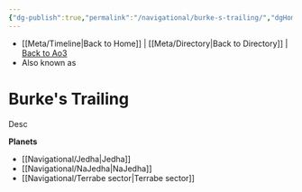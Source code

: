 ```yaml
---
{"dg-publish":true,"permalink":"/navigational/burke-s-trailing/","dgHomeLink":false}
---
```


- [[Meta/Timeline\|Back to Home]] | [[Meta/Directory\|Back to Directory]] | [Back to Ao3](https://archiveofourown.org/works/19334440/chapters/45992584)
- Also known as 

# Burke's Trailing
Desc

**Planets**
- [[Navigational/Jedha\|Jedha]]
- [[Navigational/NaJedha\|NaJedha]]
- [[Navigational/Terrabe sector\|Terrabe sector]]
